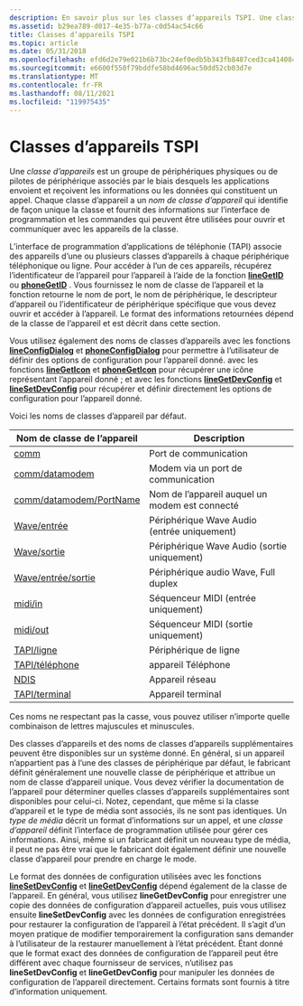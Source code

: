 ```yaml
---
description: En savoir plus sur les classes d’appareils TSPI. Une classe d’appareils est un groupe d’appareils ou de pilotes de périphérique par le biais duquel les applications envoient et reçoivent des informations ou des données d’appel.
ms.assetid: b29ea789-d017-4e35-b77a-c0d54ac54c66
title: Classes d’appareils TSPI
ms.topic: article
ms.date: 05/31/2018
ms.openlocfilehash: efd6d2e79e021b6b73bc24ef0edb5b343fb8487ced3ca414084c7f2ad23a6c48
ms.sourcegitcommit: e6600f550f79bddfe58bd4696ac50dd52cb03d7e
ms.translationtype: MT
ms.contentlocale: fr-FR
ms.lasthandoff: 08/11/2021
ms.locfileid: "119975435"
---
```

# <a name="tspi-device-classes"></a>Classes d’appareils TSPI

Une *classe d’appareils* est un groupe de périphériques physiques ou de pilotes de périphérique associés par le biais desquels les applications envoient et reçoivent les informations ou les données qui constituent un appel. Chaque classe d’appareil a un *nom de classe d’appareil* qui identifie de façon unique la classe et fournit des informations sur l’interface de programmation et les commandes qui peuvent être utilisées pour ouvrir et communiquer avec les appareils de la classe.

L’interface de programmation d’applications de téléphonie (TAPI) associe des appareils d’une ou plusieurs classes d’appareils à chaque périphérique téléphonique ou ligne. Pour accéder à l’un de ces appareils, récupérez l’identificateur de l’appareil pour l’appareil à l’aide de la fonction [**lineGetID**](/windows/win32/api/tapi/nf-tapi-linegetid) ou [**phoneGetID**](/windows/win32/api/tapi/nf-tapi-phonegetid) . Vous fournissez le nom de classe de l’appareil et la fonction retourne le nom de port, le nom de périphérique, le descripteur d’appareil ou l’identificateur de périphérique spécifique que vous devez ouvrir et accéder à l’appareil. Le format des informations retournées dépend de la classe de l’appareil et est décrit dans cette section.

Vous utilisez également des noms de classes d’appareils avec les fonctions [**lineConfigDialog**](/windows/win32/api/tapi/nf-tapi-lineconfigdialog) et [**phoneConfigDialog**](/windows/win32/api/tapi/nf-tapi-phoneconfigdialog) pour permettre à l’utilisateur de définir des options de configuration pour l’appareil donné. avec les fonctions [**lineGetIcon**](/windows/win32/api/tapi/nf-tapi-linegeticon) et [**phoneGetIcon**](/windows/win32/api/tapi/nf-tapi-phonegeticon) pour récupérer une icône représentant l’appareil donné ; et avec les fonctions [**lineGetDevConfig**](/windows/win32/api/tapi/nf-tapi-linegetdevconfig) et [**lineSetDevConfig**](/windows/win32/api/tapi/nf-tapi-linesetdevconfig) pour récupérer et définir directement les options de configuration pour l’appareil donné.

Voici les noms de classes d’appareil par défaut.



| Nom de classe de l’appareil                                       | Description                                      |
|---------------------------------------------------------|--------------------------------------------------|
| [comm](/previous-versions/windows/desktop/legacy/ms725177(v=vs.85))                                       | Port de communication                              |
| [comm/datamodem](/previous-versions/windows/desktop/legacy/ms725178(v=vs.85))                   | Modem via un port de communication              |
| [comm/datamodem/PortName](/previous-versions/windows/desktop/legacy/ms725179(v=vs.85)) | Nom de l’appareil auquel un modem est connecté |
| [Wave/entrée](/previous-versions/windows/desktop/legacy/ms725990(v=vs.85))                                 | Périphérique Wave Audio (entrée uniquement)                   |
| [Wave/sortie](/previous-versions/windows/desktop/legacy/ms725992(v=vs.85))                               | Périphérique Wave Audio (sortie uniquement)                  |
| [Wave/entrée/sortie](/previous-versions/windows/desktop/legacy/ms725991(v=vs.85))                         | Périphérique audio Wave, Full duplex                   |
| [midi/in](/previous-versions/windows/desktop/legacy/ms725244(v=vs.85))                                 | Séquenceur MIDI (entrée uniquement)                      |
| [midi/out](/previous-versions/windows/desktop/legacy/ms725245(v=vs.85))                               | Séquenceur MIDI (sortie uniquement)                     |
| [TAPI/ligne](/previous-versions/windows/desktop/legacy/ms725511(v=vs.85))                             | Périphérique de ligne                                      |
| [TAPI/téléphone](/previous-versions/windows/desktop/legacy/ms725512(v=vs.85))                           | appareil Téléphone                                     |
| [NDIS](/previous-versions/windows/desktop/legacy/ms725247(v=vs.85))                                       | Appareil réseau                                   |
| [TAPI/terminal](/previous-versions/windows/desktop/legacy/ms725515(v=vs.85))                     | Appareil terminal                                  |



 

Ces noms ne respectant pas la casse, vous pouvez utiliser n’importe quelle combinaison de lettres majuscules et minuscules.

Des classes d’appareils et des noms de classes d’appareils supplémentaires peuvent être disponibles sur un système donné. En général, si un appareil n’appartient pas à l’une des classes de périphérique par défaut, le fabricant définit généralement une nouvelle classe de périphérique et attribue un nom de classe d’appareil unique. Vous devez vérifier la documentation de l’appareil pour déterminer quelles classes d’appareils supplémentaires sont disponibles pour celui-ci. Notez, cependant, que même si la classe d’appareil et le type de média sont associés, ils ne sont pas identiques. Un *type de média* décrit un format d’informations sur un appel, et une *classe d’appareil* définit l’interface de programmation utilisée pour gérer ces informations. Ainsi, même si un fabricant définit un nouveau type de média, il peut ne pas être vrai que le fabricant doit également définir une nouvelle classe d’appareil pour prendre en charge le mode.

Le format des données de configuration utilisées avec les fonctions [**lineSetDevConfig**](/windows/win32/api/tapi/nf-tapi-linesetdevconfig) et [**lineGetDevConfig**](/windows/win32/api/tapi/nf-tapi-linegetdevconfig) dépend également de la classe de l’appareil. En général, vous utilisez **lineGetDevConfig** pour enregistrer une copie des données de configuration d’appareil actuelles, puis vous utilisez ensuite **lineSetDevConfig** avec les données de configuration enregistrées pour restaurer la configuration de l’appareil à l’état précédent. Il s’agit d’un moyen pratique de modifier temporairement la configuration sans demander à l’utilisateur de la restaurer manuellement à l’état précédent. Étant donné que le format exact des données de configuration de l’appareil peut être différent avec chaque fournisseur de services, n’utilisez pas **lineSetDevConfig** et **lineGetDevConfig** pour manipuler les données de configuration de l’appareil directement. Certains formats sont fournis à titre d’information uniquement.

 

 
